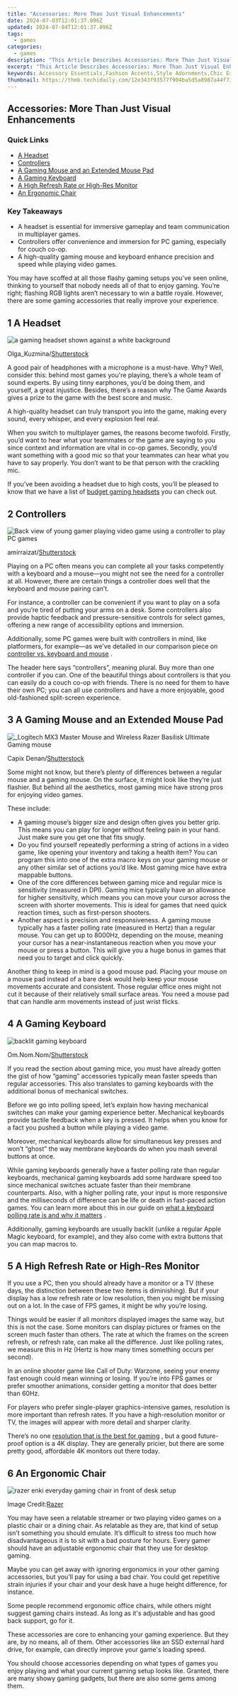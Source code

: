 ```yaml
---
title: "Accessories: More Than Just Visual Enhancements"
date: 2024-07-03T12:01:37.096Z
updated: 2024-07-04T12:01:37.096Z
tags:
  - games
categories:
  - games
description: "This Article Describes Accessories: More Than Just Visual Enhancements"
excerpt: "This Article Describes Accessories: More Than Just Visual Enhancements"
keywords: Accessory Essentials,Fashion Accents,Style Adornments,Chic Extras,Trendy Add-Ons,Visual Upgrades,Enhancement Pieces,Accessory Ess,Fashion Acces,Style Adornmnt,Trendy Addon,Visual Upgrd,Enhanc Pies
thumbnail: https://thmb.techidaily.com/12e343f93577f904ba5d5a8987a44f73ad92d686083b4e65611b76c354c55e2c.jpg
---
```


## Accessories: More Than Just Visual Enhancements

### Quick Links

* [A Headset](#a-headset)
* [Controllers](#controllers)
* [A Gaming Mouse and an Extended Mouse Pad](#a-gaming-mouse-and-an-extended-mouse-pad)
* [A Gaming Keyboard](#a-gaming-keyboard)
* [A High Refresh Rate or High-Res Monitor](#a-high-refresh-rate-or-high-res-monitor)
* [An Ergonomic Chair](#an-ergonomic-chair)

### Key Takeaways

* A headset is essential for immersive gameplay and team communication in multiplayer games.
* Controllers offer convenience and immersion for PC gaming, especially for couch co-op.
* A high-quality gaming mouse and keyboard enhance precision and speed while playing video games.

 You may have scoffed at all those flashy gaming setups you’ve seen online, thinking to yourself that nobody needs all of that to enjoy gaming. You’re right; flashing RGB lights aren’t necessary to win a battle royale. However, there are some gaming accessories that really improve your experience.

## 1 A Headset

![a gaming headset shown against a white background](https://static1.makeuseofimages.com/wordpress/wp-content/uploads/2024/04/a-gaming-headset-shown-against-a-white-background.jpg)

 Olga\_Kuzmina/[Shutterstock](https://www.shutterstock.com/image-photo/black-red-gaming-headphones-on-white-1608333274)

 A good pair of headphones with a microphone is a must-have. Why? Well, consider this: behind most games you're playing, there’s a whole team of sound experts. By using tinny earphones, you’d be doing them, and yourself, a great injustice. Besides, there’s a reason why The Game Awards gives a prize to the game with the best score and music.

 A high-quality headset can truly transport you into the game, making every sound, every whisper, and every explosion feel real.

 When you switch to multiplayer games, the reasons become twofold. Firstly, you’d want to hear what your teammates or the game are saying to you since context and information are vital in co-op games. Secondly, you’d want something with a good mic so that your teammates can hear what you have to say properly. You don’t want to be that person with the crackling mic.

 If you’ve been avoiding a headset due to high costs, you’ll be pleased to know that we have a list of [budget gaming headsets](https://www.makeuseof.com/best-budget-gaming-headsets/) you can check out.

## 2 Controllers

![Back view of young gamer playing video game using a controller to play PC games](https://static1.makeuseofimages.com/wordpress/wp-content/uploads/2024/04/back-view-of-young-gamer-playing-video-game-using-a-controller-to-play-pc-games.jpg)

 amirraizat/[Shutterstock](https://www.shutterstock.com/image-photo/back-view-young-gamer-playing-video-478785595)

 Playing on a PC often means you can complete all your tasks competently with a keyboard and a mouse—you might not see the need for a controller at all. However, there are certain things a controller does well that the keyboard and mouse pairing can’t.

 For instance, a controller can be convenient if you want to play on a sofa and you’re tired of putting your arms on a desk. Some controllers also provide haptic feedback and pressure-sensitive controls for select games, offering a new range of accessibility options and immersion.

 Additionally, some PC games were built with controllers in mind, like platformers, for example—as we’ve detailed in our comparison piece on [controller vs. keyboard and mouse](https://www.makeuseof.com/controller-vs-keyboard-mouse-which-one-better-for-pc-gaming/) .

 The header here says “controllers”, meaning plural. Buy more than one controller if you can. One of the beautiful things about controllers is that you can easily do a couch co-op with friends. There is no need for them to have their own PC; you can all use controllers and have a more enjoyable, good old-fashioned split-screen experience.

## 3 A Gaming Mouse and an Extended Mouse Pad

![_Logitech MX3 Master Mouse and Wireless Razer Basilisk Ultimate Gaming mouse](https://static1.makeuseofimages.com/wordpress/wp-content/uploads/2024/04/_logitech-mx3-master-mouse-and-wireless-razer-basilisk-ultimate-gaming-mouse.jpg)

 Capix Denan/[Shutterstock](https://www.shutterstock.com/image-photo/kuala-lumpur-december-19th-2020-logitech-1878133105)

 Some might not know, but there’s plenty of differences between a regular mouse and a gaming mouse. On the surface, it might look like they’re just flashier. But behind all the aesthetics, most gaming mice have strong pros for enjoying video games.

These include:

* A gaming mouse’s bigger size and design often gives you better grip. This means you can play for longer without feeling pain in your hand. Just make sure you get one that fits snugly.
* Do you find yourself repeatedly performing a string of actions in a video game, like opening your inventory and taking a health item? You can program this into one of the extra macro keys on your gaming mouse or any other similar set of actions you’d like. Most gaming mice have extra mappable buttons.
* One of the core differences between gaming mice and regular mice is sensitivity (measured in DPI). Gaming mice typically have an allowance for higher sensitivity, which means you can move your cursor across the screen with shorter movements. This is ideal for games that need quick reaction times, such as first-person shooters.
* Another aspect is precision and responsiveness. A gaming mouse typically has a faster polling rate (measured in Hertz) than a regular mouse. You can get up to 8000Hz, depending on the mouse, meaning your cursor has a near-instantaneous reaction when you move your mouse or press a button. This will give you a huge bonus in games that need you to target and click quickly.

 Another thing to keep in mind is a good mouse pad. Placing your mouse on a mouse pad instead of a bare desk would help keep your mouse movements accurate and consistent. Those regular office ones might not cut it because of their relatively small surface areas. You need a mouse pad that can handle arm movements instead of just wrist flicks.

## 4 A Gaming Keyboard

![backlit gaming keyboard](https://static1.makeuseofimages.com/wordpress/wp-content/uploads/2024/04/backlit-gaming-keyboard.jpg)

 Om.Nom.Nom/[Shutterstock](https://www.shutterstock.com/image-photo/rgb-gaming-keyboard-bright-colorful-soft-1927143695)

 If you read the section about gaming mice, you must have already gotten the gist of how “gaming” accessories typically mean faster speeds than regular accessories. This also translates to gaming keyboards with the additional bonus of mechanical switches.

 Before we go into polling speed, let’s explain how having mechanical switches can make your gaming experience better. Mechanical keyboards provide tactile feedback when a key is pressed. It helps when you know for a fact you pushed a button while playing a video game.

 Moreover, mechanical keyboards allow for simultaneous key presses and won’t “ghost” the way membrane keyboards do when you mash several buttons at once.

 While gaming keyboards generally have a faster polling rate than regular keyboards, mechanical gaming keyboards add some hardware speed too since mechanical switches actuate faster than their membrane counterparts. Also, with a higher polling rate, your input is more responsive and the milliseconds of difference can be life or death in fast-paced action games. You can learn more about this in our guide on [what a keyboard polling rate is and why it matters](https://www.makeuseof.com/what-is-keyboard-polling-rate-and-how-much-does-it-matter/) .

 Additionally, gaming keyboards are usually backlit (unlike a regular Apple Magic keyboard, for example), and they also come with extra buttons that you can map macros to.

## 5 A High Refresh Rate or High-Res Monitor

 If you use a PC, then you should already have a monitor or a TV (these days, the distinction between these two items is diminishing). But if your display has a low refresh rate or low resolution, then you might be missing out on a lot. In the case of FPS games, it might be why you’re losing.

 Things would be easier if all monitors displayed images the same way, but this is not the case. Some monitors can display pictures or frames on the screen much faster than others. The rate at which the frames on the screen refresh, or refresh rate, can make all the difference. Just like polling rates, we measure this in Hz (Hertz is how many times something occurs per second).

 In an online shooter game like Call of Duty: Warzone, seeing your enemy fast enough could mean winning or losing. If you’re into FPS games or prefer smoother animations, consider getting a monitor that does better than 60Hz.

 For players who prefer single-player graphics-intensive games, resolution is more important than refresh rates. If you have a high-resolution monitor or TV, the images will appear with more detail and sharper clarity.

 There’s no one [resolution that is the best for gaming](https://www.makeuseof.com/display-resolution-best-for-gaming/) , but a good future-proof option is a 4K display. They are generally pricier, but there are some pretty good, affordable 4K monitors out there today.

## 6 An Ergonomic Chair

![razer enki everyday gaming chair in front of desk setup](https://static1.makeuseofimages.com/wordpress/wp-content/uploads/2022/07/razer-enki-product-image-featured-image-cropped.jpg)

 Image Credit:[Razer](https://www.razer.com/gaming-chairs/Razer-Enki/RZ38-03720100-R3U1)

 You may have seen a relatable streamer or two playing video games on a plastic chair or a dining chair. As relatable as they are, that kind of setup isn’t something you should emulate. It’s difficult to stress too much how disadvantageous it is to sit with a bad posture for hours. Every gamer should have an adjustable ergonomic chair that they use for desktop gaming.

 Maybe you can get away with ignoring ergonomics in your other gaming accessories, but you’ll pay for using a bad chair. You could get repetitive strain injuries if your chair and your desk have a huge height difference, for instance.

 Some people recommend ergonomic office chairs, while others might suggest gaming chairs instead. As long as it's adjustable and has good back support, go for it.

 These accessories are core to enhancing your gaming experience. But they are, by no means, all of them. Other accessories like an SSD external hard drive, for example, can directly improve your game's loading speed.

 You should choose accessories depending on what types of games you enjoy playing and what your current gaming setup looks like. Granted, there are many showy gaming gadgets, but there are also some gems among them.


<ins class="adsbygoogle"
     style="display:block"
     data-ad-format="autorelaxed"
     data-ad-client="ca-pub-7571918770474297"
     data-ad-slot="1223367746"></ins>



<ins class="adsbygoogle"
     style="display:block"
     data-ad-client="ca-pub-7571918770474297"
     data-ad-slot="8358498916"
     data-ad-format="auto"
     data-full-width-responsive="true"></ins>


